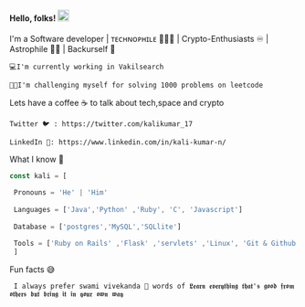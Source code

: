 #### Hello, folks! <img src="https://raw.githubusercontent.com/MartinHeinz/MartinHeinz/master/wave.gif" width="20px">


I'm a Software developer | ᴛᴇᴄʜɴᴏᴘʜɪʟᴇ 👨🏻‍💻 | Crypto-Enthusiasts ♾️ | Astrophile 🧑‍🚀 | Backurself 👊 

    💻I'm currently working in Vakilsearch

    🧑‍🚒I'm challenging myself for solving 1000 problems on leetcode 

Lets have a coffee ☕ to talk about tech,space and crypto

    Twitter 🐦 : https://twitter.com/kalikumar_17 
        
    LinkedIn 🔗: https://www.linkedin.com/in/kali-kumar-n/   
       
What I know 🤔
```js
const kali = [

 Pronouns = 'He' | 'Him' 
 
 Languages = ['Java','Python' ,'Ruby', 'C', 'Javascript']
 
 Database = ['postgres','MySQL','SQLlite']
 
 Tools = ['Ruby on Rails' ,'Flask' ,'servlets' ,'Linux', 'Git & Github', 'HTML5 & CSS' ,'Ajax','JQuery' ,'Rubymine | Intellij']
 ]
```

Fun facts 😅  

     I always prefer swami vivekanda 🙏 words of 𝕷𝖊𝖆𝖗𝖓 𝖊𝖛𝖊𝖗𝖞𝖙𝖍𝖎𝖓𝖌 𝖙𝖍𝖆𝖙'𝖘 𝖌𝖔𝖔𝖉 𝖋𝖗𝖔𝖒 𝖔𝖙𝖍𝖊𝖗𝖘 𝖇𝖚𝖙 𝖇𝖗𝖎𝖓𝖌 𝖎𝖙 𝖎𝖓 𝖞𝖔𝖚𝖗 𝖔𝖜𝖓 𝖜𝖆𝖞




  


